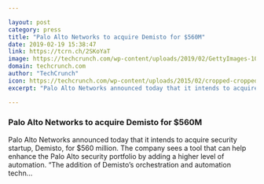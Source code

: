 ```yaml
---

layout: post
category: press
title: "Palo Alto Networks to acquire Demisto for $560M"
date: 2019-02-19 15:38:47
link: https://tcrn.ch/2SKoYaT
image: https://techcrunch.com/wp-content/uploads/2019/02/GettyImages-1027924112.jpg?w=691
domain: techcrunch.com
author: "TechCrunch"
icon: https://techcrunch.com/wp-content/uploads/2015/02/cropped-cropped-favicon-gradient.png?w=180
excerpt: "Palo Alto Networks announced today that it intends to acquire security startup, Demisto, for $560 million. The company sees a tool that can help enhance the Palo Alto security portfolio by adding a higher level of automation. “The addition of Demisto’s orchestration and automation techn…"

---
```


### Palo Alto Networks to acquire Demisto for $560M

Palo Alto Networks announced today that it intends to acquire security startup, Demisto, for $560 million. The company sees a tool that can help enhance the Palo Alto security portfolio by adding a higher level of automation. “The addition of Demisto’s orchestration and automation techn…